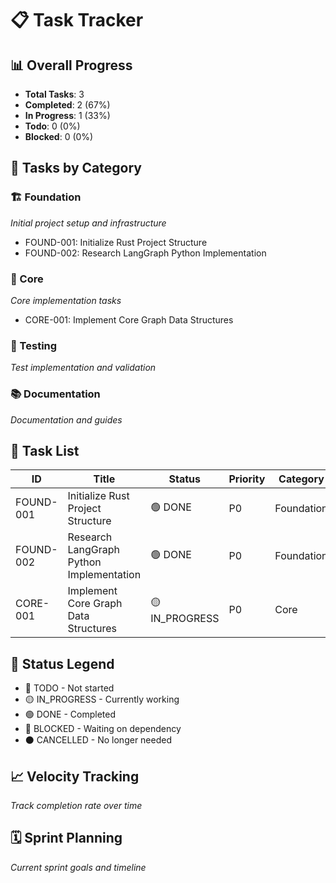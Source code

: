 # 📋 Task Tracker

## 📊 Overall Progress
- **Total Tasks**: 3
- **Completed**: 2 (67%)
- **In Progress**: 1 (33%)
- **Todo**: 0 (0%)
- **Blocked**: 0 (0%)

## 🎯 Tasks by Category

### 🏗️ Foundation
*Initial project setup and infrastructure*
- FOUND-001: Initialize Rust Project Structure
- FOUND-002: Research LangGraph Python Implementation

### 🔧 Core
*Core implementation tasks*
- CORE-001: Implement Core Graph Data Structures

### 🧪 Testing
*Test implementation and validation*

### 📚 Documentation
*Documentation and guides*

## 📝 Task List

| ID | Title | Status | Priority | Category | Started | Completed |
|----|-------|--------|----------|----------|---------|-----------|
| FOUND-001 | Initialize Rust Project Structure | 🟢 DONE | P0 | Foundation | 2025-09-14 | 2025-09-14 |
| FOUND-002 | Research LangGraph Python Implementation | 🟢 DONE | P0 | Foundation | 2025-09-14 | 2025-09-14 |
| CORE-001 | Implement Core Graph Data Structures | 🟡 IN_PROGRESS | P0 | Core | 2025-09-14 | - |

## 🔄 Status Legend
- 🔴 TODO - Not started
- 🟡 IN_PROGRESS - Currently working
- 🟢 DONE - Completed
- 🔵 BLOCKED - Waiting on dependency
- ⚫ CANCELLED - No longer needed

## 📈 Velocity Tracking
*Track completion rate over time*

## 🗓️ Sprint Planning
*Current sprint goals and timeline*